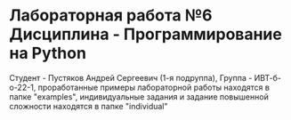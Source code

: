 # Лабораторная работа №6 Дисциплина - Программирование на Python
Студент - Пустяков Андрей Сергеевич (1-я подруппа), Группа - ИВТ-б-о-22-1, 
проработанные примеры лабораторной работы находятся в папке "examples",
индивидуальные задания и задание повышенной сложности находятся в папке "individual"